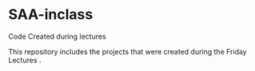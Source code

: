 # SAA-inclass
Code Created during lectures

This repository includes the projects that were created during the Friday Lectures
.
